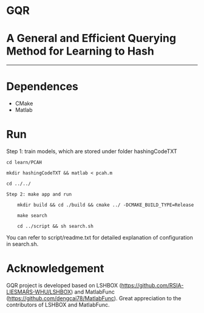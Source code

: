 GQR
==========
# A General and Efficient Querying Method for Learning to Hash
-----------------------------------------------------------------------------------------------------------------

# Dependences
- CMake
- Matlab

# Run
Step 1: train models, which are stored under folder hashingCodeTXT

    cd learn/PCAH

    mkdir hashingCodeTXT && matlab < pcah.m

    cd ../../
```
Step 2: make app and run 

    mkdir build && cd ./build && cmake ../ -DCMAKE_BUILD_TYPE=Release

    make search

    cd ../script && sh search.sh
```
You can refer to script/readme.txt for detailed explanation of configuration in search.sh.
  

# Acknowledgement
GQR project is developed based on LSHBOX (https://github.com/RSIA-LIESMARS-WHU/LSHBOX) and MatlabFunc (https://github.com/dengcai78/MatlabFunc). Great appreciation to the contributors of LSHBOX and MatlabFunc. 
